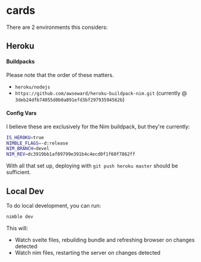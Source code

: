 # cards

There are 2 environments this considers:

## Heroku

#### Buildpacks

Please note that the order of these matters.

* `heroku/nodejs`
* `https://github.com/awseward/heroku-buildpack-nim.git` (currently @ `3deb24dfb74055d0b0a891efd3bf29793594562b`)

#### Config Vars

I believe these are exclusively for the Nim buildpack, but they're currently:
```sh
IS_HEROKU=true
NIMBLE_FLAGS=-d:release
NIM_BRANCH=devel
NIM_REV=dc3919bb1af89799e391b4c4ecd0f1f60f7862ff
```

With all that set up, deploying with `git push heroku master` should be sufficient.

## Local Dev

To do local development, you can run:

```sh
nimble dev
```

This will:

* Watch svelte files, rebuilding bundle and refreshing browser on changes detected
* Watch nim files, restarting the server on changes detected
